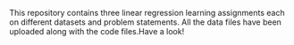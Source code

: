  This repository contains three linear regression learning assignments each on different datasets and problem statements. All the data files have been uploaded along with the code files.Have a look!
